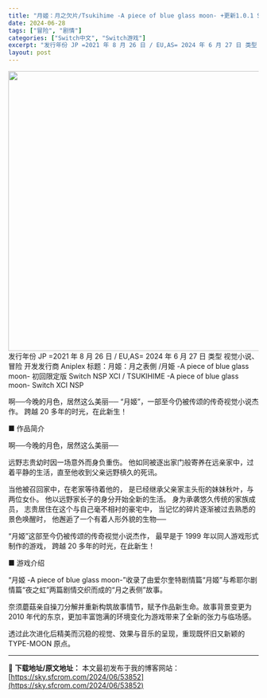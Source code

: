 ```yaml
---
title: "月姬：月之欠片/Tsukihime -A piece of blue glass moon- +更新1.0.1 Switch NSP XCI中文 23.3G"
date: 2024-06-28
tags: ["冒险", "剧情"]
categories: ["Switch中文", "Switch游戏"]
excerpt: "发行年份 JP =2021 年 8 月 26 日 / EU,AS= 2024 年 6 月 27 日 类型 视觉小说、冒险 开发发行商 Aniplex 标题：月姬：月之表側 /月姫 -A piece of blue glass moon- 初回限定版 Switch NSP XCI / TSUKIHIM&hellip;"
layout: post
---
```


<img class="alignnone size-full wp-image-53853" src="https://sky.sfcrom.com/wp-content/uploads/2024/06/2024062801584335.webp" alt="" width="1000" height="562" />
发行年份 JP =2021 年 8 月 26 日 / EU,AS= 2024 年 6 月 27 日
类型 视觉小说、冒险
开发发行商 Aniplex
标题：月姬：月之表側 /月姫 -A piece of blue glass moon- 初回限定版 Switch NSP XCI / TSUKIHIME -A piece of blue glass moon- Switch XCI NSP

啊──今晚的月色，居然这么美丽──
“月姬”，一部至今仍被传颂的传奇视觉小说杰作。
跨越 20 多年的时光，在此新生！

■ 作品简介

啊──今晚的月色，居然这么美丽──

远野志贵幼时因一场意外而身负重伤。
他如同被逐出家门般寄养在远亲家中，过着平静的生活，直至他收到父亲远野槙久的死讯。

当他被召回家中，在老家等待着他的，
是已经继承父亲家主头衔的妹妹秋叶，与两位女仆。
他以远野家长子的身分开始全新的生活。
身为承袭悠久传统的家族成员，
志贵居住在这个与自己毫不相衬的豪宅中，
当记忆的碎片逐渐被过去熟悉的景色唤醒时，
他邂逅了一个有着人形外貌的生物──

“月姬”这部至今仍被传颂的传奇视觉小说杰作，
最早是于 1999 年以同人游戏形式制作的游戏，
跨越 20 多年的时光，在此新生！

■ 游戏介绍

“月姬 -A piece of blue glass moon-”收录了由爱尔奎特剧情篇“月姬”与希耶尔剧情篇“夜之虹”两篇剧情交织而成的“月之表侧”故事。

奈须蘑菇亲自操刀分解并重新构筑故事情节，赋予作品新生命。故事背景变更为 2010 年代的东京，更加丰富饱满的环境变化为游戏带来了全新的张力与临场感。

透过此次进化后精美而沉稳的视觉、效果与音乐的呈现，重现既怀旧又新颖的 TYPE-MOON 原点。

---
📖 **下载地址/原文地址：** 本文最初发布于我的博客网站：[https://sky.sfcrom.com/2024/06/53852](https://sky.sfcrom.com/2024/06/53852)

